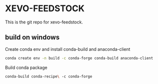 # XEVO-FEEDSTOCK

This is the git repo for xevo-feedstock.

## build on windows

Create conda env and install conda-build and anaconda-client

```bash
conda create env -n build -c conda-forge conda-build anaconda-client
```

Build conda package

```bash
conda-build conda-recipe\ -c conda-forge
```
